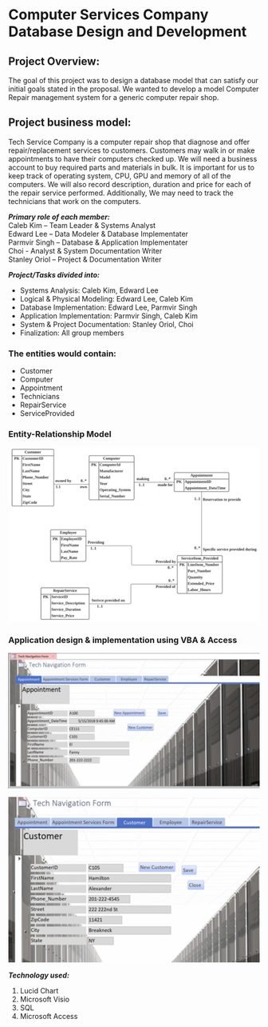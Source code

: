 # Computer Services Company Database Design and Development

## Project Overview:
The goal of this project was to design a database model that can satisfy our initial goals stated in the proposal. We wanted to develop a model Computer Repair management system for a generic computer repair shop. 
 
## Project business model:
Tech Service Company is a computer repair shop that diagnose and offer repair/replacement services to customers. Customers may walk in or make appointments to have their computers checked up. We will need a business account to buy required parts and materials in bulk. It is important for us to keep track of operating system, CPU, GPU and memory of all of the computers. We will also record description, duration and price for each of the repair service performed. Additionally, We may need to track the technicians that work on the computers.

***Primary role of each member:*** <br>
Caleb Kim – Team Leader & Systems Analyst <br>
Edward Lee – Data Modeler & Database Implementater <br>
Parmvir Singh – Database & Application Implementater <br>
Choi - Analyst & System Documentation Writer <br>
Stanley Oriol – Project & Documentation Writer

***Project/Tasks divided into:*** <br>
- Systems Analysis: Caleb Kim, Edward Lee
- Logical & Physical Modeling: Edward Lee, Caleb Kim
- Database Implementation: Edward Lee, Parmvir Singh
- Application Implementation: Parmvir Singh, Caleb Kim
- System & Project Documentation: Stanley Oriol, Choi
- Finalization: All group members

### The entities would contain:
- Customer
- Computer
- Appointment
- Technicians
- RepairService
- ServiceProvided

### Entity-Relationship Model

![dim](https://github.com/Eddlee97/Computer-Service-Company-Database-Design-and-Development/blob/cfab2be862090feb7dbca8d7cd5df6982025e16a/ER%20model.png)

### Application design & implementation using VBA & Access

![Alt text](https://github.com/Eddlee97/Computer-Service-Company-Database-Design-and-Development/blob/2337e1f2bf6937add9f53123274a9313e80bbd54/Application%20Implementation/Appointment%20form.png)

![Alt text](https://github.com/Eddlee97/Computer-Service-Company-Database-Design-and-Development/blob/b7a2ac1bba4e50a9090b013dc9d105759b953743/Application%20Implementation/Customer%20form.png)

***Technology used:***<br>
1. Lucid Chart
2. Microsoft Visio
3. SQL
4. Microsoft Access

